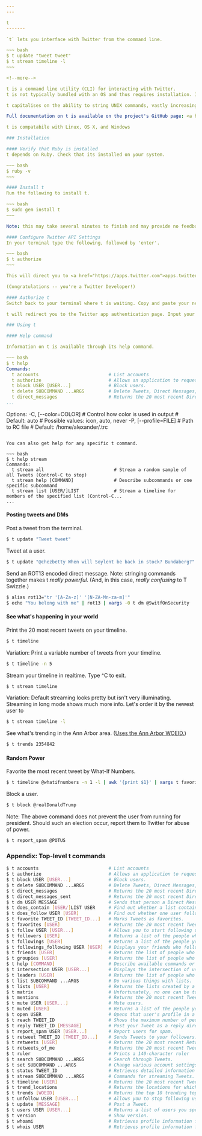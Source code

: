 ```yaml
---
---

t
-------

`t` lets you interface with Twitter from the command line.

~~~ bash
$ t update "tweet tweet"
$ t stream timeline -l
~~~

<!--more-->

t is a command line utility (CLI) for interacting with Twitter.
t is not typically bundled with an OS and thus requires installation. In order to install t you must already have Ruby installed. t requires a Twitter API token for each authorized user account.

t capitalises on the ability to string UNIX commands, vastly increasing its usefulness. (xargs may be required)

Full documentation on t is available on the project's GitHub page: <a href="https://github.com/sferik/t">https://github.com/sferik/t</a>

t is compatabile with Linux, OS X, and Windows

### Installation

#### Verify that Ruby is installed
t depends on Ruby. Check that its installed on your system.

~~~ bash
$ ruby -v
~~~

#### Install t
Run the following to install t.

~~~ bash
$ sudo gem install t
~~~

Note: this may take several minutes to finish and may provide no feedback.

#### Configure Twitter API Settings
In your terminal type the following, followed by 'enter'.

~~~ bash
$ t authorize
~~~

This will direct you to <a href="https://apps.twitter.com">apps.twitter.com</a>. Click "Create New App" and fill out the required fields. On the confirmation page click "modify app permissions". Change permissions to "Read, Write, and Access direct messages"

(Congratulations -- you're a Twitter Developer!)

#### Authorize t
Switch back to your terminal where t is waiting. Copy and paste your new API key and API secret from your web browser when prompted by t. Finish authorization with a tap of 'ye old 'enter'.

t will redirect you to the Twitter app authentication page. Input your credentials and click "Authorize App". Copy the resulting PIN number back into your terminal where t is prompting for it. You'll be greeted with an "Authorization successful" message.

### Using t

#### Help command

Information on t is available through its help command.

~~~ bash
$ t help
Commands:
  t accounts                          # List accounts
  t authorize                         # Allows an application to request user authorization
  t block USER [USER...]              # Block users.
  t delete SUBCOMMAND ...ARGS         # Delete Tweets, Direct Messages, etc.
  t direct_messages                   # Returns the 20 most recent Direct 
...
```


Options:
  -C, [--color=COLOR]   # Control how color is used in output
                        # Default: auto
                        # Possible values: icon, auto, never
  -P, [--profile=FILE]  # Path to RC file
                        # Default: /home/alexander/.trc
~~~

You can also get help for any specific t command.

~~~ bash
$ t help stream
Commands:
  t stream all                          # Stream a random sample of all Tweets (Control-C to stop)
  t stream help [COMMAND]               # Describe subcommands or one specific subcommand
  t stream list [USER/]LIST             # Stream a timeline for members of the specified list (Control-C...
...
~~~


#### Posting tweets and DMs
Post a tweet from the terminal.

~~~ bash
$ t update "Tweet tweet"
~~~

Tweet at a user.

~~~ bash
$ t update "@chezbetty When will Soylent be back in stock? Bundaberg?" 
~~~

Send an ROT13 encoded direct message.
Note: stringing commands together makes t *really powerful*. (And, in this case, *really confusing* to T Swizzle.)

~~~ bash
$ alias rot13="tr '[A-Za-z]' '[N-ZA-Mn-za-m]'"
$ echo "You belong with me" | rot13 | xargs -0 t dm @SwitfOnSecurity
~~~



#### See what's happening in your world
Print the 20 most recent tweets on your timeline.

~~~ bash
$ t timeline
~~~

Variation: Print a variable number of tweets from your timeline.

~~~ bash
$ t timeline -n 5
~~~

Stream your timeline in realtime. Type ^C to exit.

~~~ bash 
$ t stream timeline
~~~

Variation: Default streaming looks pretty but isn't very illuminating. Streaming in long mode shows much more info. Let's order it by the newest user to 

~~~ bash
$ t stream timeline -l
~~~

See what's trending in the Ann Arbor area. (<a href="http://woeid.rosselliot.co.nz/lookup/ann%20arbor">Uses the Ann Arbor WOEID.</a>)

~~~ bash
$ t trends 2354842
~~~

#### Random Power

Favorite the most recent tweet by What-If Numbers.

~~~ bash
$ t timeline @whatifnumbers -n 1 -l | awk '{print $1}' | xargs t favorite
~~~

Block a user.

~~~ bash
$ t block @realDonaldTrump
~~~

Note: The above command does not prevent the user from running for president. Should such an election occur, report them to Twitter for abuse of power. 

~~~ bash
$ t report_spam @POTUS
~~~

### Appendix: Top-level t commands

~~~ bash
$ t accounts                          # List accounts
$ t authorize                         # Allows an application to request user authorization
$ t block USER [USER...]              # Block users.
$ t delete SUBCOMMAND ...ARGS         # Delete Tweets, Direct Messages, etc.
$ t direct_messages                   # Returns the 20 most recent Direct Messages sent to you.
$ t direct_messages_sent              # Returns the 20 most recent Direct Messages you've sent.
$ t dm USER MESSAGE                   # Sends that person a Direct Message.
$ t does_contain [USER/]LIST USER     # Find out whether a list contains a user.
$ t does_follow USER [USER]           # Find out whether one user follows another.
$ t favorite TWEET_ID [TWEET_ID...]   # Marks Tweets as favorites.
$ t favorites [USER]                  # Returns the 20 most recent Tweets you favorited.
$ t follow USER [USER...]             # Allows you to start following users.
$ t followers [USER]                  # Returns a list of the people who follow you on Twitter.
$ t followings [USER]                 # Returns a list of the people you follow on Twitter.
$ t followings_following USER [USER]  # Displays your friends who follow the specified user.
$ t friends [USER]                    # Returns the list of people who you follow and follow you back.
$ t groupies [USER]                   # Returns the list of people who follow you but you don't follow back.
$ t help [COMMAND]                    # Describe available commands or one specific command
$ t intersection USER [USER...]       # Displays the intersection of users followed by the specified users.
$ t leaders [USER]                    # Returns the list of people who you follow but don't follow you back.
$ t list SUBCOMMAND ...ARGS           # Do various things with lists.
$ t lists [USER]                      # Returns the lists created by a user.
$ t matrix                            # Unfortunately, no one can be told what the Matrix is. You have to see it for yourself.
$ t mentions                          # Returns the 20 most recent Tweets mentioning you.
$ t mute USER [USER...]               # Mute users.
$ t muted [USER]                      # Returns a list of the people you have muted on Twitter.
$ t open USER                         # Opens that user's profile in a web browser.
$ t reach TWEET_ID                    # Shows the maximum number of people who may have seen the specified tweet in their timeline.
$ t reply TWEET_ID [MESSAGE]          # Post your Tweet as a reply directed at another person.
$ t report_spam USER [USER...]        # Report users for spam.
$ t retweet TWEET_ID [TWEET_ID...]    # Sends Tweets to your followers.
$ t retweets [USER]                   # Returns the 20 most recent Retweets by a user.
$ t retweets_of_me                    # Returns the 20 most recent Tweets of the authenticated user that have been retweeted by others.
$ t ruler                             # Prints a 140-character ruler
$ t search SUBCOMMAND ...ARGS         # Search through Tweets.
$ t set SUBCOMMAND ...ARGS            # Change various account settings.
$ t status TWEET_ID                   # Retrieves detailed information about a Tweet.
$ t stream SUBCOMMAND ...ARGS         # Commands for streaming Tweets.
$ t timeline [USER]                   # Returns the 20 most recent Tweets posted by a user.
$ t trend_locations                   # Returns the locations for which Twitter has trending topic information.
$ t trends [WOEID]                    # Returns the top 10 trending topics.
$ t unfollow USER [USER...]           # Allows you to stop following users.
$ t update [MESSAGE]                  # Post a Tweet.
$ t users USER [USER...]              # Returns a list of users you specify.
$ t version                           # Show version.
$ t whoami                            # Retrieves profile information for the authenticated user.
$ t whois USER                        # Retrieves profile information for the user.
~~~